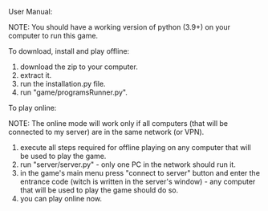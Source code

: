 User Manual:

NOTE: You should have a working version of python (3.9+) on your computer to run this game.

To download, install and play offline:
1. download the zip to your computer.
2. extract it.
3. run the installation.py file.
4. run "game/programsRunner.py".

To play online:

NOTE: The online mode will work only if all computers (that will be connected to my server) are in the same network (or VPN).
1. execute all steps required for offline playing on any computer that will be used to play the game.
2. run "server/server.py" - only one PC in the network should run it.
3. in the game's main menu press "connect to server" button and enter the entrance code (witch is written in the server's window) - any computer that will be used to play the game should do so.
4. you can play online now.
